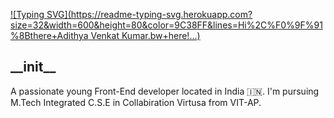 [![Typing SVG](https://readme-typing-svg.herokuapp.com?size=32&width=600&height=80&color=9C38FF&lines=Hi%2C%F0%9F%91%8Bthere+Adithya Venkat Kumar.bw+here!...)](https://git.io/typing-svg)

## \_\_init__

A passionate young Front-End developer located in India 🇮🇳. I'm pursuing M.Tech Integrated C.S.E in Collabiration Virtusa from VIT-AP. 

